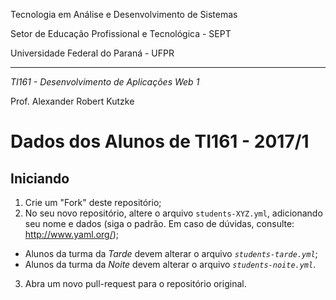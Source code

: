Tecnologia em Análise e Desenvolvimento de Sistemas

Setor de Educação Profissional e Tecnológica - SEPT

Universidade Federal do Paraná - UFPR

---

*TI161 - Desenvolvimento de Aplicações Web 1*

Prof. Alexander Robert Kutzke

# Dados dos Alunos de TI161 - 2017/1

## Iniciando

1. Crie um "Fork" deste repositório;
2. No seu novo repositório, altere o arquivo `students-XYZ.yml`, adicionando seu nome e dados (siga o padrão. Em caso de dúvidas, consulte: http://www.yaml.org/);
  * Alunos da turma da *Tarde* devem alterar o arquivo *`students-tarde.yml`*;
  * Alunos da turma da *Noite* devem alterar o arquivo *`students-noite.yml`*.
3. Abra um novo pull-request para o repositório original.

